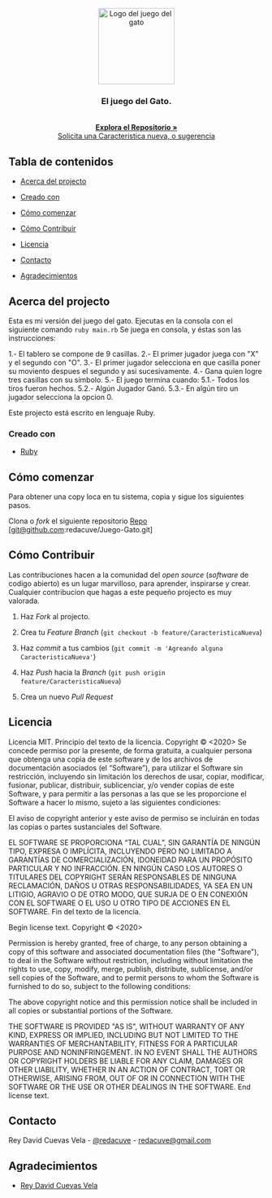 <!-- Project Header -->
<p align="center">
  <img src="https://lh3.googleusercontent.com/AhlSEpSyfF2umDooaGNmpsiTEeLtHWVmnjdu1HmGbZ5p9RVIapfighZ5CcJciwxF8otma0XyUATKg1jbAgAqMw30oMpLMCQ2yZOB1VDTVEZTR2g-9XMjKYKpvr36LIQ_cR_CSjIAig" alt="Logo del juego del gato" height="150" >
  <br>
  <h3 align="center">El juego del Gato.</h3>
  <p align="center">
  <br>
   <a href="https://github.com/redacuve/Enumerable-Methods/"><strong>Explora el Repositorio »</strong></a>
  <br>
  <a href="https://github.com/redacuve/Enumerable-Methods/issues">Solicita una Caracteristica nueva, o sugerencia</a>
  </p>

<!-- TABLE OF CONTENTS -->

## Tabla de contenidos

* [Acerca del projecto](#acerca-del-projecto)

* [Creado con](#creado-con)

* [Cómo comenzar](#cómo-comenzar)

* [Cómo Contribuir](#cómo-Contribuir)

* [Licencia](#licencia)

* [Contacto](#contacto)

* [Agradecimientos](#agradecimientos)

<!-- ABOUT THE PROJECT -->

## Acerca del projecto

Esta es mi versión del juego del gato. 
Ejecutas en la consola con el siguiente comando <code>ruby main.rb</code>
Se juega en consola, y éstas son las instrucciones:

1.- El tablero se compone de 9 casillas.
2.- El primer jugador juega con "X" y el segundo con "O".
3.- El primer jugador selecciona en que casilla poner su moviento despues el segundo y asi sucesivamente.
4.- Gana quien logre tres casillas con su símbolo.
5.- El juego termina cuando:
    5.1.- Todos los tiros fueron hechos.
    5.2.- Algún Jugador Ganó.
    5.3.- En algún tiro un jugador selecciona la opcion 0.

Este projecto está escrito en lenguaje Ruby.


### Creado con

* [Ruby](https://ruby-doc.org/core-2.7.0/)

<!-- GETTING STARTED -->

## Cómo comenzar

Para obtener una copy loca en tu sistema, copia y sigue los siguientes pasos.

Clona o <em>fork</em> el siguiente repositorio <a href="https://github.com/redacuve/Juego-Gato">Repo</a> [git@github.com:redacuve/Juego-Gato.git]

<!-- CONTRIBUTING -->

## Cómo Contribuir

Las contribuciones hacen a la comunidad del <em>open source </em> (<em>software</em> de codigo abierto) es un lugar marvilloso, para aprender, inspirarse y crear.
Cualquier contribucion que hagas a este pequeño projecto es muy valorada.

1. Haz <em>Fork</em> al projecto.

2. Crea tu <em>Feature Branch</em> (`git checkout -b feature/CaracteristicaNueva`)

3. Haz <em>commit</em> a tus cambios (`git commit -m 'Agreando alguna CaracteristicaNueva'`)

4. Haz <em>Push</em> hacia la <em>Branch</em> (`git push origin feature/CaracteristicaNueva`)

5. Crea un nuevo <em>Pull Request</em>

<!-- LICENSE -->

## Licencia

Licencia MIT.
Principio del texto de la licencia.
Copyright &copy; <2020> <redacuve> 
Se concede permiso por la presente, de forma gratuita, a cualquier persona que obtenga una copia de este software y de los archivos de documentación asociados (el “Software”), para utilizar el Software sin restricción, incluyendo sin limitación los derechos de usar, copiar, modificar, fusionar, publicar, distribuir, sublicenciar, y/o vender copias de este Software, y para permitir a las personas a las que se les proporcione el Software a hacer lo mismo, sujeto a las siguientes condiciones: 

El aviso de copyright anterior y este aviso de permiso se incluirán en todas las copias o partes sustanciales del Software. 

EL SOFTWARE SE PROPORCIONA “TAL CUAL”, SIN GARANTÍA DE NINGÚN TIPO, EXPRESA O IMPLÍCITA, INCLUYENDO PERO NO LIMITADO A GARANTÍAS DE COMERCIALIZACIÓN, IDONEIDAD PARA UN PROPÓSITO PARTICULAR Y NO INFRACCIÓN. EN NINGÚN CASO LOS AUTORES O TITULARES DEL COPYRIGHT SERÁN RESPONSABLES DE NINGUNA RECLAMACIÓN, DAÑOS U OTRAS RESPONSABILIDADES, YA SEA EN UN LITIGIO, AGRAVIO O DE OTRO MODO, QUE SURJA DE O EN CONEXIÓN CON EL SOFTWARE O EL USO U OTRO TIPO DE ACCIONES EN EL SOFTWARE.
Fin del texto de la licencia.


Begin license text.
Copyright &copy; <2020> <COPYRIGHT redacuve>

Permission is hereby granted, free of charge, to any person obtaining a copy of this software and associated documentation files (the "Software"), to deal in the Software without restriction, including without limitation the rights to use, copy, modify, merge, publish, distribute, sublicense, and/or sell copies of the Software, and to permit persons to whom the Software is furnished to do so, subject to the following conditions:

The above copyright notice and this permission notice shall be included in all copies or substantial portions of the Software.

THE SOFTWARE IS PROVIDED "AS IS", WITHOUT WARRANTY OF ANY KIND, EXPRESS OR IMPLIED, INCLUDING BUT NOT LIMITED TO THE WARRANTIES OF MERCHANTABILITY, FITNESS FOR A PARTICULAR PURPOSE AND NONINFRINGEMENT. IN NO EVENT SHALL THE AUTHORS OR COPYRIGHT HOLDERS BE LIABLE FOR ANY CLAIM, DAMAGES OR OTHER LIABILITY, WHETHER IN AN ACTION OF CONTRACT, TORT OR OTHERWISE, ARISING FROM, OUT OF OR IN CONNECTION WITH THE SOFTWARE OR THE USE OR OTHER DEALINGS IN THE SOFTWARE.
End license text.

<!-- CONTACT -->

## Contacto

Rey David Cuevas Vela - [@redacuve](https://twitter.com/redacuve) - redacuve@gmail.com

<!-- ACKNOWLEDGEMENTS -->

## Agradecimientos

* [Rey David Cuevas Vela](https://github.com/redacuve)
